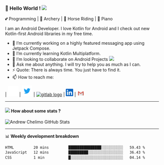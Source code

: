 ### 👋 Hello World !  <img src="https://github.com/TheDudeThatCode/TheDudeThatCode/blob/master/Assets/Earth.gif" width="24px">
  
💕 Programming | 💪 Archery | 🐴 Horse Riding | 🎹 Piano
  
I am an Android Developer. I love Kotlin for Android and I check out new Kotlin-first Android libraries in my free time.

- 🔭 I’m currently working on a highly featured messaging app using Jetpack Compose.
- 🌱 I’m currently learning Kotlin Multiplatform.
- 👯 I’m looking to collaborate on Android Projects <img src="https://media.giphy.com/media/WUlplcMpOCEmTGBtBW/giphy.gif" width="30">
- 💬 Ask me about anything. I will try to help you as much as I can.
- ⚡ Quote: There is always time. You just have to find it.
- 📫 How to reach me:

| [<img src="https://raw.githubusercontent.com/Delta456/Delta456/master/img/github.png" alt="github logo" width="34">](https://github.com/DaChelimo) | [<img src="https://raw.githubusercontent.com/Delta456/Delta456/master/img/twitter.png" alt="twitter logo" width="34">](https://twitter.com/DaChelimo) |  [<img src="https://raw.githubusercontent.com/Delta456/Delta456/master/img/gitlab.png" alt="gitlab logo" width="24">](https://gitlab.com/DaChelimo) |  [<img src="https://github.com/Amchuz/Amchuz/blob/master/linkedin.jpeg" alt="linkedin logo" width="24">](https://www.linkedin.com/in/andrew-chelimo-63ba441b6/) |  [<img src="https://github.com/Amchuz/Amchuz/blob/master/gmail.jpeg" alt="gmail logo" width="24">](andrewchelimo2000@gmail.com)

----

#### <img src="https://media.giphy.com/media/VgCDAzcKvsR6OM0uWg/giphy.gif" width="70"> How about some stats ?
![Andrew Chelimo GitHub Stats](https://github-readme-stats.vercel.app/api?username=DaChelimo&show_icons=true&hide_border=true&&count_private=true&include_all_commits=true)

-------

📊 **Weekly development breakdown**
<!--START_SECTION:waka-->

```txt
HTML         20 mins         ███████████████░░░░░░░░░░   59.43 %
JavaScript   12 mins         █████████░░░░░░░░░░░░░░░░   36.43 %
CSS          1 min           █░░░░░░░░░░░░░░░░░░░░░░░░   04.14 %
```

<!--END_SECTION:waka-->

